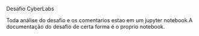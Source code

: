 Desafio CyberLabs

Toda análise do desafio e os comentarios estao em um jupyter notebook.A documentação do desafio de certa forma é o proprio notebook.

